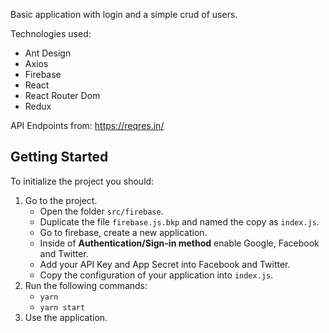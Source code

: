 
Basic application with login and a simple crud of users.

Technologies used:
- Ant Design
- Axios
- Firebase
- React
- React Router Dom
- Redux

API Endpoints from: https://reqres.in/
  
## Getting Started  
  
To initialize the project you should:
1. Go to the project.
	- Open the folder `src/firebase`.
	- Duplicate the file `firebase.js.bkp` and named the copy as `index.js`.
	- Go to firebase, create a new application.
	- Inside of **Authentication/Sign-in method** enable Google, Facebook and Twitter.
	- Add your API Key and App Secret into Facebook and Twitter.
	- Copy the configuration of your application into `index.js`.
2. Run the following commands:
	- `yarn`
	- `yarn start`
3. Use the application.
